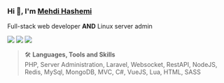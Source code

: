 ### Hi 👋, I'm <a href="https://mhashemi.ir">Mehdi Hashemi</a>

Full-stack web developer **AND** Linux server admin

[<img src="https://img.shields.io/badge/-Gmail-red">](mailto:mhashemi0151@gmail.com)
[<img src="https://img.shields.io/badge/-Telegram-blue">](https://t.me/sirj3x)
[<img src="https://img.shields.io/badge/-Instagram-inactive">](https://www.instagram.com/sirj3x)


> 🛠️ **Languages, Tools and Skills**
><br>
> PHP, Server Administration, Laravel, Websocket, RestAPI, NodeJS, Redis, MySql, MongoDB, MVC, C#, VueJS, Lua, HTML, SASS
